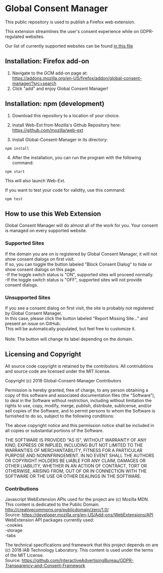  # Global Consent Manager

 This public repository is used to publish a Firefox web extension.
 
 This extension streamlines the user's consent experience while on GDPR-regulated websites.
 
  Our list of currently supported websites can be found [in this file](supported.md)
 
 ## Installation: Firefox add-on
 
 1. Navigate to the GCM add-on page at:<br /> 
 https://addons.mozilla.org/en-US/firefox/addon/global-consent-manager/?src=search
 2. Click "add" and enjoy Global Consent Manager!
 
 ## Installation: npm (development)
 
 1. Download this repository to a location of your choice.
 2. Install Web-Ext from Mozilla's Github Repository here: https://github.com/mozilla/web-ext
 
 3. Install Global-Consent-Manager in its directory:
 ```
 npm install
 ```
 4. After the installation, you can run the program with the following command:
 ```
 npm start
 ```
 This will also launch Web-Ext.<br />
 
 If you want to test your code for validity, use this command:
 ```
 npm test
 ```
 
 ## How to use this Web Extension
 Global Consent Manager will do almost all of the work for you. Your consent is managed on every supported website.
 
 ### Supported Sites
 If the domain you are on is registered by Global Consent Manager, it will not show consent dialogs on first visit.<br /> 
 If so, you can toggle the button labeled "Block Consent Dialog" to hide or show consent dialogs on this page. <br /> 
     -If the toggle switch status is "ON", supported sites will proceed normally.<br /> 
     -If the toggle switch status is "OFF", supported sites will not provide consent dialogs.<br /> 
     
 ### Unsupported Sites
 If you see a consent dialog on first visit, the site is probably not registered by Global Consent Manager.<br /> 
 In this case, please click the button labeled "Report Missing Site..." and present an issue on GitHub.<br />
 This will be automatically populated, but feel free to customize it.<br /> <br />
 Note: The button will change its label depending on the domain.<br />
 
 ## Licensing and Copyright
 
 All source code copyright is retained by the contributors. All contriubtions and source code are licensed under the MIT license. 
 
 Copyright (c) 2018 Global-Consent-Manager Contributors

 Permission is hereby granted, free of charge, to any person obtaining a copy of this software and associated documentation files (the "Software"), to deal in the Software without restriction, including without limitation the rights to use, copy, modify, merge, publish, distribute, sublicense, and/or sell copies of the Software, and to permit persons to whom the Software is furnished to do so, subject to the following conditions:

 The above copyright notice and this permission notice shall be included in all copies or substantial portions of the Software.

 THE SOFTWARE IS PROVIDED "AS IS", WITHOUT WARRANTY OF ANY KIND, EXPRESS OR IMPLIED, INCLUDING BUT NOT LIMITED TO THE WARRANTIES OF MERCHANTABILITY, FITNESS FOR A PARTICULAR PURPOSE AND NONINFRINGEMENT. IN NO EVENT SHALL THE AUTHORS OR COPYRIGHT HOLDERS BE LIABLE FOR ANY CLAIM, DAMAGES OR OTHER LIABILITY, WHETHER IN AN ACTION OF CONTRACT, TORT OR OTHERWISE, ARISING FROM, OUT OF OR IN CONNECTION WITH THE SOFTWARE OR THE USE OR OTHER DEALINGS IN THE SOFTWARE.
 
 ### Contributions
  
  Javascript WebExtension APIs used for the project are (c) Mozilla MDN.<br />
  This content is dedicated to the Public Domain.  http://creativecommons.org/publicdomain/zero/1.0/<br />
  Source: https://developer.mozilla.org/en-US/Add-ons/WebExtensions/API<br /> 
  WebExtension API packages currently used:<br />
   -cookies<br />
   -storage<br />
   -tabs
   
  The technical specifications and framework that this project depends on are (c) 2018 IAB Technology Laboratory.
  This content is used under the terms of the MIT License.<br /> 
  Source: https://github.com/InteractiveAdvertisingBureau/GDPR-Transparency-and-Consent-Framework
